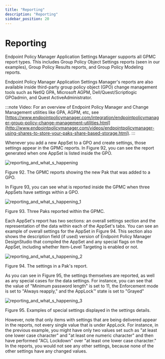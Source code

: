 ```yaml
---
title: "Reporting"
description: "Reporting"
sidebar_position: 20
---
```


# Reporting

Endpoint Policy Manager Application Settings Manager supports all GPMC report types. This includes
Group Policy Object Settings reports (seen in our examples), Group Policy Results reports, and Group
Policy Modeling reports.

Endpoint Policy Manager Application Settings Manager's reports are also available inside third-party
group policy object (GPO) change management tools such as NetIQ GPA, Microsoft AGPM,
Dell/Quest/Scriptlogic GPOadmin, and Quest ActiveAdministrator.

:::note
Video: For an overview of Endpoint Policy Manager and Change Management utilities like
GPA, AGPM, etc, see
[https://www.endpointpolicymanager.com/integration/endpointpolicymanager-group-policy-change-management-utilities.html](http://www.endpointpolicymanager.com/videos/endpointpolicymanager-using-shares-to-store-your-paks-share-based-storage.html).
:::


Whenever you add a new AppSet to a GPO and create settings, those settings appear in the GPMC
reports. In Figure 92, you can see the report generated when one AppSet is listed inside the GPO.

![reporting_and_what_s_happening](/images/endpointpolicymanager/troubleshooting/applicationsettings/underhood/reporting_and_what_s_happening.webp)

Figure 92. The GPMC reports showing the new Pak that was added to a GPO.

In Figure 93, you can see what is reported inside the GPMC when three AppSets have settings within a
GPO.

![reporting_and_what_s_happening_1](/images/endpointpolicymanager/troubleshooting/applicationsettings/underhood/reporting_and_what_s_happening_1.webp)

Figure 93. Three Paks reported within the GPMC.

Each AppSet's report has two sections: an overall settings section and the representation of the
data within each of the AppSet's tabs. You can see an example of overall settings for the AppSet in
Figure 94. This section also shows the description field (if used) version of Endpoint Policy
Manager DesignStudio that compiled the AppSet and any special flags on the AppSet, including whether
Item-Level Targeting is enabled or not.

![reporting_and_what_s_happening_2](/images/endpointpolicymanager/troubleshooting/applicationsettings/underhood/reporting_and_what_s_happening_2.webp)

Figure 94. The settings in a Pak's report.

As you can see in Figure 95, the settings themselves are reported, as well as any special cases for
the data settings. For instance, you can see that the value of "Minimum password length" is set to
11, the Enforcement mode is set to "Always reapply," and the AppLock™ state is set to "Grayed"

![reporting_and_what_s_happening_3](/images/endpointpolicymanager/troubleshooting/applicationsettings/underhood/reporting_and_what_s_happening_3.webp)

Figure 95. Examples of special settings displayed in the settings details.

However, note that only items with settings that are being delivered appear in the reports, not
every single value that is under AppLock. For instance, in the previous example, you might have only
two values set such as "at least one lower case character" and "at least one numeric character" and
then have performed "ACL Lockdown" over "at least one lower case character." In the reports, you
would not see any other settings, because none of the other settings have any changed values.
